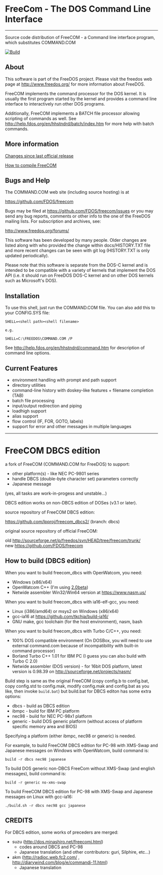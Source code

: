 # FreeCom - The DOS Command Line Interface #
********************************************

Source code distribution of FreeCOM - a Command line interface
program, which substitutes COMMAND.COM

<!-- Upstream Master -->
<!-- [![Build](https://github.com/FDOS/freecom/workflows/Build/badge.svg)](https://github.com/FDOS/freecom/actions) -->
<!-- Local Branch -->
[![Build](../../workflows/Build/badge.svg)](../../actions)

## About ##
This software is part of the FreeDOS project. 
Please visit the freedos web page at http://www.freedos.org/ for more information about FreeDOS.

FreeCOM implements the command processor for the DOS kernel.  It is usually the first program started by the kernel and provides a command line interface to interactively run other DOS programs.

Additionally, FreeCOM implements a BATCH file processor allowing scripting of commands as well.  See http://help.fdos.org/en/hhstndrd/batch/index.htm for more help with batch commands.


## More information ##
[Changes since last official release](https://github.com/FDOS/freecom/commits/master)

[How to compile FreeCOM](docs/compile.txt)


## Bugs and Help ##

The COMMAND.COM web site (including source hosting) is at

   https://github.com/FDOS/freecom

Bugs may be filed at https://github.com/FDOS/freecom/issues
or you may send any bug reports, comments or other info to the
one of the FreeDOS mailing lists.  For subscription and archives, see:

   http://www.freedos.org/forums/

This software has been developed by many people.  Older changes are listed along with who provided the change within docs/HISTORY.TXT file and more recent changes can be seen with git log (HISTORY.TXT is only updated periodically).

Please note that this software is separate from the DOS-C kernel and
is intended to be compatible with a variety of kernels that implement the DOS API (i.e. it should run on FreeDOS DOS-C kernel and on other DOS kernels such as Microsoft's DOS).

## Installation ##
To use this shell, just run the COMMAND.COM file.
You can also add this to your CONFIG.SYS file:

~~~~~~~~~~~~~~~~~~~~~~~~~~~~~~~~~~
SHELL=<shell path><shell filename>

e.g.

SHELL=C:\FREEDOS\COMMAND.COM /P
~~~~~~~~~~~~~~~~~~~~~~~~~~~~~~~~~~

See http://help.fdos.org/en/hhstndrd/command.htm for description of command line options.


## Current Features ##
- environment handling with prompt and path support
- directory utilities
- command-line history with doskey-like features + filename completion (TAB)
- batch file processing
- input/output redirection and piping
- loadhigh support
- alias support
- flow control (IF, FOR, GOTO, labels)
- support for error and other messages in multiple languages


---

# FreeCOM DBCS edition

a fork of FreeCOM (COMMAND.COM for FreeDOS) to support:

* other platform(s) - like NEC PC-9801 series
* handle DBCS (double-byte character set) parameters correctly
* Japanese message

(yes, all tasks are work-in-progess and unstable...)

DBCS edition works on non-DBCS edition of DOSes (v3.1 or later). 

source repository of FreeCOM DBCS edition:  

https://github.com/lpproj/freecom_dbcs2/ (branch: dbcs)  

original source repository of official FreeCOM:

old http://sourceforge.net/p/freedos/svn/HEAD/tree/freecom/trunk/  
new https://github.com/FDOS/freecom  


## How to build (DBCS edition)

When you want to build freecom_dbcs with OpenWatcom, you need:

* Windows (x86/x64)
* OpenWatcom C++ (I'm using [2.0beta](https://github.com/open-watcom/open-watcom-v2/releases))
* Netwide assembler Win32/Win64 version at https://www.nasm.us/

When you want to build freecom_dbcs with ia16-elf-gcc, you need:

* Linux (i386/amd64) or msys2 on Windows (x86/x64)
* gcc-ia16 at https://github.com/tkchia/build-ia16/
* GNU make, gcc toolchain (for the host environment), nasm, bash

When you want to build freecom_dbcs with Turbo C/C++, you need:

* 100% DOS compatible environment (On DOSBox, you will need to use external command.com because of incompatibility with built-in command processor)
* Borland Turbo C++ 1.01 for IBM PC (I guess you can also build with Turbo C 2.0)
* Netwide assembler (DOS version) - for 16bit DOS platform, latest version is 0.98.39 on http://sourceforge.net/projects/nasm/

Build step is same as the original FreeCOM (copy config.b to config.bat, copy config.std to config.mak, modify config.mak and config.bat as you like, then invoke `build.bat`) but build.bat for DBCS editon has some extra options:

* dbcs - build as DBCS edition
* ibmpc - build for IBM PC platform
* nec98 - build for NEC PC-98x1 platform
* generic - build DOS generic platform (without access of platform specific memory area and BIOS)

Specifying a platform (either ibmpc, nec98 or generic) is needed.

For example, to build FreeCOM DBCS edition for PC-98 with XMS-Swap and Japanese messages on Windows with OpenWatcom, build command is:

  `build -r dbcs nec98 japanese`

To build DOS generic non-DBCS FreeCom without XMS-Swap (and english messages), build command is:

  `build -r generic no-xms-swap`

To build FreeCOM DBCS edition for PC-98 with XMS-Swap and Japanese messages on Linux with gcc-ia16:

  `./build.sh -r dbcs nec98 gcc japanese`


## CREDITS

For DBCS edition, some works of preceders are merged:

* suzu (http://dos.minashiro.net/freecomj.html)
    * codes around DBCS and PC-98
    * Japanese translation (and other contributors: guri, Silphire, etc...)
* akm (http://radioc.web.fc2.com/ , http://diarywind.com/blog/e/commandj-11.html)
    * Japanese translation

